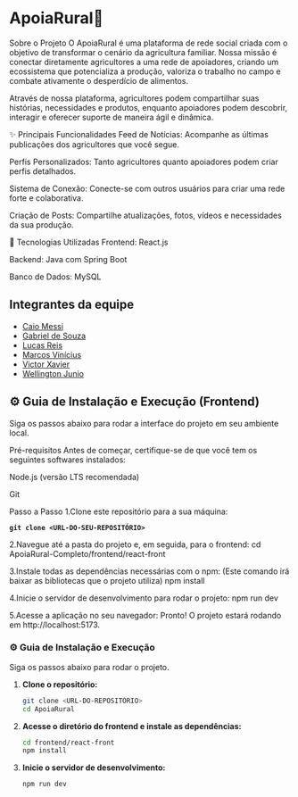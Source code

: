 # ApoiaRural🌾

Sobre o Projeto
O ApoiaRural é uma plataforma de rede social criada com o objetivo de transformar o cenário da agricultura familiar. Nossa missão é conectar diretamente agricultores a uma rede de apoiadores, criando um ecossistema que potencializa a produção, valoriza o trabalho no campo e combate ativamente o desperdício de alimentos.

Através de nossa plataforma, agricultores podem compartilhar suas histórias, necessidades e produtos, enquanto apoiadores podem descobrir, interagir e oferecer suporte de maneira ágil e dinâmica.

✨ Principais Funcionalidades
Feed de Notícias: Acompanhe as últimas publicações dos agricultores que você segue.

Perfis Personalizados: Tanto agricultores quanto apoiadores podem criar perfis detalhados.

Sistema de Conexão: Conecte-se com outros usuários para criar uma rede forte e colaborativa.

Criação de Posts: Compartilhe atualizações, fotos, vídeos e necessidades da sua produção.

🚀 Tecnologias Utilizadas
Frontend: React.js

Backend: Java com Spring Boot

Banco de Dados: MySQL

## Integrantes da equipe

* [Caio Messi](https://github.com/caiomccunha)
* [Gabriel de Souza](https://github.com/Gabriel-DEV-0ti)
* [Lucas Reis](https://github.com/reeislucaas)
* [Marcos Vinícius](https://github.com/marcosware)
* [Victor Xavier](https://github.com/VictorTadiela)
* [Wellington Junio](https://github.com/WellingtonJunioSilva)

## ⚙️ Guia de Instalação e Execução (Frontend)
Siga os passos abaixo para rodar a interface do projeto em seu ambiente local.

Pré-requisitos
Antes de começar, certifique-se de que você tem os seguintes softwares instalados:

  Node.js (versão LTS recomendada)

  Git

Passo a Passo
1.Clone este repositório para a sua máquina:

**`git clone <URL-DO-SEU-REPOSITÓRIO>`**

2.Navegue até a pasta do projeto e, em seguida, para o frontend:
cd ApoiaRural-Completo/frontend/react-front

3.Instale todas as dependências necessárias com o npm:
(Este comando irá baixar as bibliotecas que o projeto utiliza)
npm install

4.Inicie o servidor de desenvolvimento para rodar o projeto:
npm run dev

5.Acesse a aplicação no seu navegador:
Pronto! O projeto estará rodando em http://localhost:5173.



### ⚙️ Guia de Instalação e Execução

Siga os passos abaixo para rodar o projeto.

1.  **Clone o repositório:**
    ```bash
    git clone <URL-DO-REPOSITÓRIO>
    cd ApoiaRural
    ```

2.  **Acesse o diretório do frontend e instale as dependências:**
    ```bash
    cd frontend/react-front
    npm install
    ```

3.  **Inicie o servidor de desenvolvimento:**
    ```bash
    npm run dev
    ```
